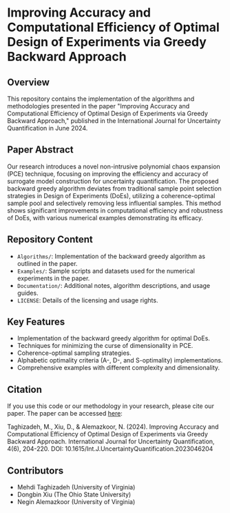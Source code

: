 # Improving Accuracy and Computational Efficiency of Optimal Design of Experiments via Greedy Backward Approach

## Overview
This repository contains the implementation of the algorithms and methodologies presented in the paper "Improving Accuracy and Computational Efficiency of Optimal Design of Experiments via Greedy Backward Approach," published in the International Journal for Uncertainty Quantification in June 2024.

## Paper Abstract
Our research introduces a novel non-intrusive polynomial chaos expansion (PCE) technique, focusing on improving the efficiency and accuracy of surrogate model construction for uncertainty quantification. The proposed backward greedy algorithm deviates from traditional sample point selection strategies in Design of Experiments (DoEs), utilizing a coherence-optimal sample pool and selectively removing less influential samples. This method shows significant improvements in computational efficiency and robustness of DoEs, with various numerical examples demonstrating its efficacy.

## Repository Content

- `Algorithms/`: Implementation of the backward greedy algorithm as outlined in the paper.
- `Examples/`: Sample scripts and datasets used for the numerical experiments in the paper.
- `Documentation/`: Additional notes, algorithm descriptions, and usage guides.
- `LICENSE`: Details of the licensing and usage rights.

## Key Features

- Implementation of the backward greedy algorithm for optimal DoEs.
- Techniques for minimizing the curse of dimensionality in PCE.
- Coherence-optimal sampling strategies.
- Alphabetic optimality criteria (A-, D-, and S-optimality) implementations.
- Comprehensive examples with different complexity and dimensionality.

## Citation

If you use this code or our methodology in your research, please cite our paper. The paper can be accessed [here](https://www.researchgate.net/publication/371340182_IMPROVING_ACCURACY_AND_COMPUTATIONAL_EFFICIENCY_OF_OPTIMAL_DESIGN_OF_EXPERIMENTS_VIA_GREEDY_BACKWARD_APPROACH):

Taghizadeh, M., Xiu, D., & Alemazkoor, N. (2024). Improving Accuracy and Computational Efficiency of Optimal Design of Experiments via Greedy Backward Approach. International Journal for Uncertainty Quantification, 4(6), 204-220. DOI: 10.1615/Int.J.UncertaintyQuantification.2023046204


## Contributors

- Mehdi Taghizadeh (University of Virginia)
- Dongbin Xiu (The Ohio State University)
- Negin Alemazkoor (University of Virginia)
